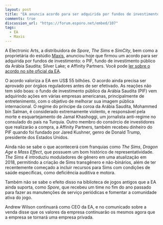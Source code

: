 ```yaml
---
layout: post
title: "EA anuncia acordo para ser adquirida por fundos de investimento da Arábia Saudita, genro de Donald Trump, entre outros"
comments: true
discussion_url: "https://forum.esporo.net/embed/107"
tags:
  - EA
  - Maxis
---
```


A Electronic Arts, a distribuidora de _Spore_, _The Sims_ e _SimCity_, bem como a proprietária do estúdio [Maxis](https://www.maxis.com), anunciou hoje que firmou um acordo para ser adquirida por fundos de investimento: o PIF, fundo de investimento público da Arábia Saudita; Silver Lake; e Affinity Partners. Você pode [ler sobre o acordo no site oficial da EA](https://www.ea.com/news/exciting-news-about-our-future).

O acordo valoriza a EA em US$ 55 bilhões. O acordo ainda precisa ser aprovado por órgãos reguladores antes de ser efetivado. As reações não tem sido boas: o fundo de investimento público da Arábia Saudita (PIF) vem adquirindo ações em várias empresas americanas, principalmente de entretenimento, com o objetivo de melhorar sua imagem pública internacional. O regime do príncipe da coroa da Arábia Saudita, Mohammed bin Salman, é considerado extremamente violento, e responsável pela morte e esquartejamento de Jamal Khashoggi, um jornalista anti-regime no consulado do país na Turquia. Outro membro do consórcio de investidores que realizarão a compra, a Affinity Partners, também recebeu dinheiro do PIF quando foi fundado por Jared Kushner, genro de Donald Trump, presidente dos Estados Unidos.

Ainda não se sabe o que acontecerá com franquias como _The Sims_, _Dragon Age_ e _Mass Effect_, que possuem um bom histórico de representatividade. _The Sims 4_ introduziu moduladores de gênero em uma atualização em 2018, permitindo a criação de Sims transgênero e não-binários, além de ter recentemente começado a incluir recursos para Sims com condições de saúde específicas, como deficiência auditiva e motora.

Também não se sabe o efeito disso na biblioteca de jogos antigos que a EA ainda suporta, como _Spore_, que recebeu um time no fim do ano passado para fazer as manutenções de serviço periódicas e fomentar a comunidade ativa do jogo.

Andrew Wilson continuará como CEO da EA, e no comunicado sobre a venda disse que os valores da empresa continuarão os mesmos agora que a empresa se tornará uma empresa privada.
